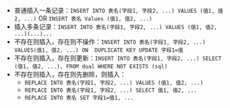 * 普通插入一条记录：`INSERT INTO 表名(字段1, 字段2, ...) VALUES (值1, 值2, ...)` OR `INSERT 表名 Values (值1, 值2, ...)`
* 插入多条记录：`INSERT INTO 表名(字段1, 字段2, ...) VALUES (值1, 值2, ...)(...)...`
* 不存在则插入，存在则不操作：`INSERT INTO 表名(字段1, 字段2, ...) VALUES(值1, 值2, ...) ON  DUPLICATE KEY UPDATE 字段1=值`
* 不存在则插入，存在则更新：`INSERT INTO 表名(字段1, 字段2, ...) SELECT (值1, 值2, ...), FROM dual WHERE NOT EXISTS (sql)`
* 不存在则插入，存在则先删除，则插入：
    - `REPLACE INTO 表名(字段1, 字段2, ...) VALUES (值1, 值2, ...)`
    - `REPLACE INTO 表名(字段1, 字段2, ...) SELECT 值1, 值2, ...`
    - `REPLACE INTO 表名 SET 字段1=值1, ...`

